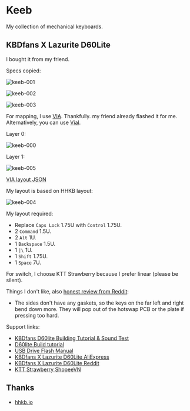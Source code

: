 # Keeb

My collection of mechanical keyboards.

## KBDfans X Lazurite D60Lite

I bought it from my friend.

Specs copied:

![keeb-001](https://raw.githubusercontent.com/haunt98/posts-images/main/keeb-001.webp)

![keeb-002](https://raw.githubusercontent.com/haunt98/posts-images/main/keeb-002.webp)

![keeb-003](https://raw.githubusercontent.com/haunt98/posts-images/main/keeb-003.webp)

For mapping, I use [VIA](https://www.caniusevia.com/).
Thankfully. my friend already flashed it for me.
Alternatively, you can use [Vial](https://get.vial.today/).

Layer 0:

![keeb-000](https://raw.githubusercontent.com/haunt98/posts-images/main/keeb-000.png)

Layer 1:

![keeb-005](https://raw.githubusercontent.com/haunt98/posts-images/main/keeb-005.png)

[VIA layout JSON](https://gist.github.com/haunt98/d1210e625c2bf021d9a59f84ef822f9f)

My layout is based on HHKB layout:

![keeb-004](https://raw.githubusercontent.com/haunt98/posts-images/main/keeb-004.png)

My layout required:

- Replace `Caps Lock` 1.75U with `Control` 1.75U.
- 2 `Command` 1.5U.
- 2 `Alt` 1U.
- 1 `Backspace` 1.5U.
- 1 `|\` 1U.
- 1 `Shift` 1.75U.
- 1 `Space` 7U.

For switch, I choose KTT Strawberry because I prefer linear (please be silent).

Things I don't like, also [honest review from Reddit](https://www.reddit.com/r/HHKB/comments/xmcbkq/comment/j1625fy):

- The sides don't have any gaskets, so the keys on the far left and right bend down more. They will pop out of the hotswap PCB or the plate if pressing too hard.

Support links:

- [KBDfans D60lite Building Tutorial & Sound Test](https://www.youtube.com/watch?v=FafxRLZkwg8)
- [D60lite Build tutorial](https://shimo.im/docs/tD99za9fJ1ssKD0d/read?spm=a2g0o.detail.1000023.14.6b3a4225JXRu2l)
- [USB Drive Flash Manual](https://docs.google.com/document/d/111qx6Qec4JqtIhWaZlMND-VuRnFtn9a-gJaHN8fsL7M/edit)
- [KBDfans X Lazurite D60Lite AliExpress](https://vi.aliexpress.com/item/1005004546350713.html?gatewayAdapt=glo2vnm)
- [KBDfans X Lazurite D60Lite Reddit](https://www.reddit.com/r/mechmarket/comments/n6zhf6/gb_kbdfans_x_gmk_lazurite_d60lite)
- [KTT Strawberry ShopeeVN](https://shopee.vn/KTT-Strawberry-5-PIN-Switch-KTT-D%C3%A2u-b%E1%BA%A3n-m%E1%BB%9Bi-5-ch%C3%A2n-d%C3%B9ng-cho-b%C3%A0n-ph%C3%ADm-c%C6%A1-i.234040784.12331243715)

## Thanks

- [hhkb.io](https://hhkb.io/)
